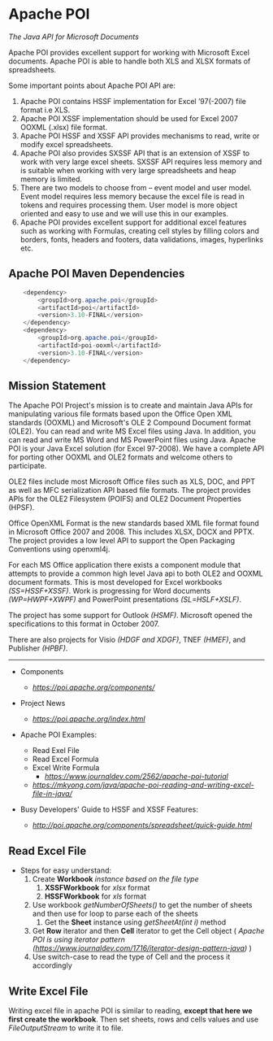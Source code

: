 # Apache POI
*The Java API for Microsoft Documents*

Apache POI provides excellent support for working with Microsoft Excel documents. 
Apache POI is able to handle both XLS and XLSX formats of spreadsheets.

Some important points about Apache POI API are:
1. Apache POI contains HSSF implementation for Excel ’97(-2007) file format i.e XLS.
2. Apache POI XSSF implementation should be used for Excel 2007 OOXML (.xlsx) file format.
3. Apache POI HSSF and XSSF API provides mechanisms to read, write or modify excel spreadsheets.
4. Apache POI also provides SXSSF API that is an extension of XSSF to work with very large excel sheets. SXSSF API requires less memory and is suitable when working with very large spreadsheets and heap memory is limited.
5. There are two models to choose from – event model and user model. Event model requires less memory because the excel file is read in tokens and requires processing them. User model is more object oriented and easy to use and we will use this in our examples.
6. Apache POI provides excellent support for additional excel features such as working with Formulas, creating cell styles by filling colors and borders, fonts, headers and footers, data validations, images, hyperlinks etc.

## Apache POI Maven Dependencies

```java
    <dependency>
        <groupId>org.apache.poi</groupId>
        <artifactId>poi</artifactId>
        <version>3.10-FINAL</version>
    </dependency>
    <dependency>
        <groupId>org.apache.poi</groupId>
        <artifactId>poi-ooxml</artifactId>
        <version>3.10-FINAL</version>
    </dependency>
```

## Mission Statement
The Apache POI Project's mission is to create and maintain Java APIs for manipulating various file formats based upon the Office Open XML standards (OOXML) and Microsoft's OLE 2 Compound Document format (OLE2). 
You can read and write MS Excel files using Java. 
In addition, you can read and write MS Word and MS PowerPoint files using Java. 
Apache POI is your Java Excel solution (for Excel 97-2008). 
We have a complete API for porting other OOXML and OLE2 formats and welcome others to participate. 

OLE2 files include most Microsoft Office files such as XLS, DOC, and PPT as well as MFC serialization API based file formats. 
The project provides APIs for the OLE2 Filesystem (POIFS) and OLE2 Document Properties (HPSF). 

Office OpenXML Format is the new standards based XML file format found in Microsoft Office 2007 and 2008. 
This includes XLSX, DOCX and PPTX. The project provides a low level API to support the Open Packaging Conventions using openxml4j. 

For each MS Office application there exists a component module that attempts to provide a common high level Java api to both OLE2 and OOXML document formats. 
This is most developed for Excel workbooks *(SS=HSSF+XSSF)*. 
Work is progressing for Word documents *(WP=HWPF+XWPF)* and PowerPoint presentations *(SL=HSLF+XSLF)*. 

 The project has some support for Outlook *(HSMF)*. 
 Microsoft opened the specifications to this format in October 2007.

 There are also projects for Visio *(HDGF and XDGF)*, TNEF *(HMEF)*, and Publisher *(HPBF)*.

---

* Components
    * *https://poi.apache.org/components/*

* Project News
    * *https://poi.apache.org/index.html*

* Apache POI Examples:
    * Read Exel File
    * Read Excel Formula
    * Excel Write Formula
        * *https://www.journaldev.com/2562/apache-poi-tutorial* 
    * *https://mkyong.com/java/apache-poi-reading-and-writing-excel-file-in-java/*

* Busy Developers' Guide to HSSF and XSSF Features:
    * *http://poi.apache.org/components/spreadsheet/quick-guide.html*


## Read Excel File
* Steps for easy understand:
    1. Create **Workbook** *instance based on the file type*
        1. **XSSFWorkbook** for *xlsx* format
        2. **HSSFWorkbook** for *xls*  format   
    2. Use workbook *getNumberOfSheets()* to get the number of sheets and then use for loop to parse each of the sheets
        1. Get the **Sheet** instance using *getSheetAt(int i)* method
    3. Get **Row** iterator and then **Cell** iterator to get the Cell object ( *Apache POI is using iterator pattern (https://www.journaldev.com/1716/iterator-design-pattern-java)* )
    4. Use switch-case to read the type of Cell and the process it accordingly

## Write Excel File
Writing excel file in apache POI is similar to reading, **except that here we first create the workbook**. 
Then set sheets, rows and cells values and use *FileOutputStream* to write it to file. 
